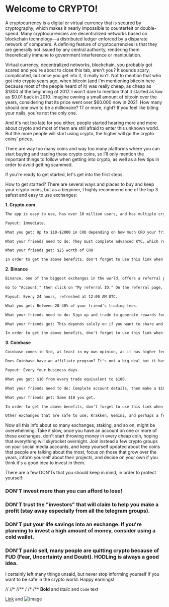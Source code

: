 # Welcome to CRYPTO!

A cryptocurrency is a digital or virtual currency that is secured by cryptography, which makes it nearly impossible to counterfeit or double-spend. Many cryptocurrencies are decentralized networks based on blockchain technology—a distributed ledger enforced by a disparate network of computers. A defining feature of cryptocurrencies is that they are generally not issued by any central authority, rendering them theoretically immune to government interference or manipulation.

Virtual currency, decentralized networks, blockchain, you probably got scared and you're about to close this tab, aren't you? It sounds scary, complicated, but once you get into it, it really isn't. Not to mention that who got into crypto years ago, when bitcoin (and I'm mentioning bitcoin here because most of the people heard of it) was really cheap, as cheap as $1300 at the beginning of 2017. I won't dare to mention that it started as low as $0.01 back in 2010. Imagine owning a small amount of bitcoin over the years, considering that its price went over $60.000 now in 2021. How many should one own to be a millionaire? 17 or more, right? If you feel like biting your nails, you're not the only one.

And it's not too late for you either, people started hearing more and more about crypto and most of them are still afraid to enter this unknown world. But the more people will start using crypto, the higher will go the crypto coins' prices.

There are way too many coins and way too many platforms where you can start buying and trading these crypto coins, so I'll only mention the important things to follow when getting into crypto, as well as a few tips in order to avoid getting scammed.

If you're ready to get started, let's get into the first steps.

How to get started?
There are several ways and places to buy and keep your crypto coins, but as a beginner, I highly recommend one of the top 3 safest and easy to use exchanges:

**1. Crypto.com**

```markdown
The app is easy to use, has over 10 million users, and has multiple crypto-backed Visa cards that come in different tires of cashback. Besides buying and trading crypto, on this platform, you can refer an unlimited number of people.

Payout: Immediate.

What you get: Up to $10-$2000 in CRO depending on how much CRO your friend stakes (CRO meaning crypto.com's own coin and 1 CRO is about $0.16 today). In addition, you receive a trading commission of up to 50% of your friend's net trading fees.

What your friends need to do: They must complete advanced KYC, which requires a valid ID and selfie, in addition to basic info like names and date of birth. Your referee must also stake at least 1000 CRO.

What your friends get: $25 worth of CRO

In order to get the above benefits, don't forget to use this link when you're creating your account. If the link fails, you can simply type this in the referral box: vgtwvsr9nv
```
 

**2. Binance**

```markdown
Binance, one of the biggest exchanges in the world, offers a referral program too, you can use to make money from. First, you have to register on the exchange and generate a link or a scannable QR code.

Go to "Account," then click on "My referral ID." On the referral page, you would see a list of how many friends you've invited. You also see how much you've earned so far. You can invite as many people as you want.

Payout: Every 24 hours, refreshed at 12:00 AM UTC.

What you get: Between 20-40% of your friend's trading fees.

What your friends need to do: Sign up and trade to generate rewards for you.

What your friends get: This depends solely on if you want to share and how much you are willing to. If you have a wallet balance of less than 500 BNB (approximately $278,000), you can choose to share 5 or 10% of your 20% commission from your referral's trades. For accounts with more than 500 BNB, you can choose to share 5%-20% of your 40% commission. You can choose not to share at all too.

In order to get the above benefits, don't forget to use this link when you're creating your account. If the link fails, you can simply type this in the referral box: ANAPWMH1
```
 

**3. Coinbase**

```markdown
Coinbase comes in 3rd, at least in my own opinion, as it has higher fees and low rewards compare to the above 2.

Does Coinbase have an affiliate program? It's not a big deal but it has. On the web version, head over to the "Referrals" page. If you are using the app, tap on "Settings." After that, copy and share. Any crypto trading done by your friends has to occur within six months after they sign up. Coinbase does not require a bulk $100 trade, as trades can be a sum of $100 over 180 days. Although there are no limits on the number of people you can refer, there are limits to the amount you can earn in referral bonuses.

Payout: Every four business days.

What you get: $10 from every trade equivalent to $100.

What your friends need to do: Complete account details, then make a $100 trade on Coinbase.

What your friends get: Same $10 you get.

In order to get the above benefits, don't forget to use this link when you're creating your account. If the link fails, you can simply type this in the referral box: banica_u1

Other exchanges that are safe to use: Krakken, Gemini, and perhaps a few others. However, I would stick to the top ones, as they aren't just the safest, but you also get benefits out of them. 
```
 

Now all this info about so many exchanges, staking, and so on, might be overwhelming. Take it slow, once you have an account on one or more of these exchanges, don't start throwing money in every cheap coin, hoping that everything will skyrocket overnight. Join instead a few crypto groups on your social media accounts, and keep yourself updated about the coins that people are talking about the most, focus on those that grow over the years, inform yourself about their projects, and decide on your own if you think it's a good idea to invest in them.

There are a few DON'Ts that you should keep in mind, in order to protect yourself:

### DON'T invest more than you can afford to lose!

### DON'T trust the "investors" that will claim to help you make a profit (stay away especially from all the telegram groups).

### DON'T put your life savings into an exchange. If you're planning to invest a high amount of money, consider using a cold wallet.

### DON'T panic sell, many people are quitting crypto because of FUD (Fear, Uncertainty and Doubt). HODLing is always a good idea.

 

I certainly left many things unsaid, but never stop informing yourself if you want to be safe in the crypto world. Happy earnings!

//
//*
//**
/
/*
/**
**Bold** and _Italic_ and `Code` text

[Link](url) and ![Image](src)

